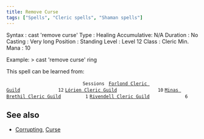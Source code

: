 ```yaml
---
title: Remove Curse
tags: ["Spells", "Cleric spells", "Shaman spells"]
---
```

Syntax : cast 'remove curse' Type : Healing Accumulative: N/A Duration :
No Casting : Very long Position : Standing Level : Level 12 Class :
Cleric Min. Mana : 10

Example: \> cast 'remove curse' ring

This spell can be learned from:

`                            Sessions `
[`Forlond Cleric Guild`](Forlond_Cleric_Guild "wikilink")`              12`
[`Lórien Cleric Guild`](Lórien_Cleric_Guild "wikilink")`               10`
[`Minas Brethil Cleric Guild`](Minas_Brethil_Cleric_Guild "wikilink")`         1`
[`Rivendell Cleric Guild`](Rivendell_Cleric_Guild "wikilink")`             6`

## See also

- [Corrupting](Corrupting "wikilink"), [Curse](Curse "wikilink")
  